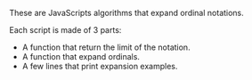These are JavaScripts algorithms that expand ordinal notations.

Each script is made of 3 parts:
- A function that return the limit of the notation.
- A function that expand ordinals.
- A few lines that print expansion examples.